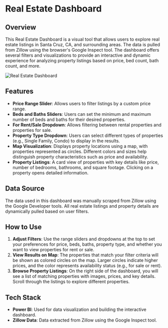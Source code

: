 # Real Estate Dashboard

## Overview
This Real Estate Dashboard is a visual tool that allows users to explore real estate listings in Santa Cruz, CA, and surrounding areas. The data is pulled from Zillow using the browser's Google Inspect tool. The dashboard offers several filters and visualizations to provide an interactive and dynamic experience for analyzing property listings based on price, bed count, bath count, and more.

![Real Estate Dashboard]([https://raw.githubusercontent.com/Amadeus415/Power-BI-Projects/main/RealEstate_SantaCruz/Screenshot%202024-09-05%20172152.png])

## Features
- **Price Range Slider**: Allows users to filter listings by a custom price range.
- **Beds and Baths Sliders**: Users can set the minimum and maximum number of beds and baths for their desired properties.
- **For Rent/Sale Dropdown**: Allows filtering between rental properties and properties for sale.
- **Property Type Dropdown**: Users can select different types of properties (e.g., Single Family, Condo) to display in the results.
- **Map Visualization**: Displays property locations using a map, with properties represented as circles. Different colors and sizes help distinguish property characteristics such as price and availability.
- **Property Listings**: A card view of properties with key details like price, number of bedrooms, bathrooms, and square footage. Clicking on a property opens detailed information.

## Data Source
The data used in this dashboard was manually scraped from Zillow using the Google Developer tools. All real estate listings and property details are dynamically pulled based on user filters.

## How to Use
1. **Adjust Filters**: Use the range sliders and dropdowns at the top to set your preferences for price, beds, baths, property type, and whether you want to view properties for rent or sale.
2. **View Results on Map**: The properties that match your filter criteria will be shown as colored circles on the map. Larger circles indicate higher prices, and the color represents availability status (e.g., for sale or rent).
3. **Browse Property Listings**: On the right side of the dashboard, you will see a list of matching properties with images, prices, and key details. Scroll through the listings to explore different properties.

## Tech Stack
- **Power BI**: Used for data visualization and building the interactive dashboard.
- **Zillow Data**: Data extracted from Zillow using the Google Inspect tool.
